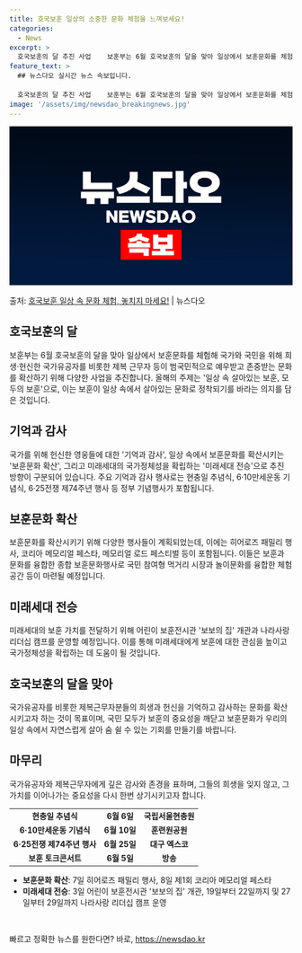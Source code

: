 ```yaml
---
title: 호국보훈 일상의 소중한 문화 체험을 느껴보세요!
categories:
  - News
excerpt: >
  호국보훈의 달 추진 사업    보훈부는 6월 호국보훈의 달을 맞아 일상에서 보훈문화를 체험해 국가와 국민을 …
feature_text: >
  ## 뉴스다오 실시간 뉴스 속보입니다.

  호국보훈의 달 추진 사업    보훈부는 6월 호국보훈의 달을 맞아 일상에서 보훈문화를 체험해 국가와 국민을 …
image: '/assets/img/newsdao_breakingnews.jpg'
---
```


![뉴스다오 속보](/assets/img/newsdao_breakingnews.jpg)

<p>출처: <a href="https://newsdao.kr/3984" rel="dofollow">호국보훈 일상 속 문화 체험, 놓치지 마세요!</a> | 뉴스다오</p>

<h2 data-ke-size="size26">호국보훈의 달</h2>
<p data-ke-size="size16">보훈부는 6월 호국보훈의 달을 맞아 일상에서 보훈문화를 체험해 국가와 국민을 위해 희생·헌신한 국가유공자를 비롯한 제복 근무자 등이 범국민적으로 예우받고 존중받는 문화를 확산하기 위해 다양한 사업을 추진합니다. 올해의 주제는 '일상 속 살아있는 보훈, 모두의 보훈'으로, 이는 보훈이 일상 속에서 살아있는 문화로 정착되기를 바라는 의지를 담은 것입니다.</p>

<h2 data-ke-size="size24">기억과 감사</h2>
<p data-ke-size="size16">국가를 위해 헌신한 영웅들에 대한 '기억과 감사', 일상 속에서 보훈문화를 확산시키는 '보훈문화 확산', 그리고 미래세대의 국가정체성을 확립하는 '미래세대 전승'으로 추진 방향이 구분되어 있습니다. 주요 기억과 감사 행사로는 현충일 추념식, 6·10만세운동 기념식, 6·25전쟁 제74주년 행사 등 정부 기념행사가 포함됩니다.</p>

<h2 data-ke-size="size24">보훈문화 확산</h2>
<p data-ke-size="size16">보훈문화를 확산시키기 위해 다양한 행사들이 계획되었는데, 이에는 히어로즈 패밀리 행사, 코리아 메모리얼 페스타, 메모리얼 로드 페스티벌 등이 포함됩니다. 이들은 보훈과 문화를 융합한 종합 보훈문화행사로 국민 참여형 먹거리 시장과 놀이문화를 융합한 체험공간 등이 마련될 예정입니다.</p>

<h2 data-ke-size="size24">미래세대 전승</h2>
<p data-ke-size="size16">미래세대의 보훈 가치를 전달하기 위해 어린이 보훈전시관 '보보의 집' 개관과 나라사랑 리더십 캠프를 운영할 예정입니다. 이를 통해 미래세대에게 보훈에 대한 관심을 높이고 국가정체성을 확립하는 데 도움이 될 것입니다.</p>

<h2 data-ke-size="size24">호국보훈의 달을 맞아</h2>
<p data-ke-size="size16">국가유공자를 비롯한 제복근무자분들의 희생과 헌신을 기억하고 감사하는 문화를 확산시키고자 하는 것이 목표이며, 국민 모두가 보훈의 중요성을 깨닫고 보훈문화가 우리의 일상 속에서 자연스럽게 살아 숨 쉴 수 있는 기회를 만들기를 바랍니다.</p>

<h2 data-ke-size="size24">마무리</h2>
<p data-ke-size="size16">국가유공자와 제복근무자에게 깊은 감사와 존경을 표하며, 그들의 희생을 잊지 않고, 그 가치를 이어나가는 중요성을 다시 한번 상기시키고자 합니다.</p>

<table>
	<tr>
		<td style="text-align: center; height: 17px;"><b>현충일 추념식</b></td>
		<td style="text-align: center; height: 17px;"><b>6월 6일</b></td>
		<td style="text-align: center; height: 17px;"><b>국립서울현충원</b></td>
	</tr>
	<tr>
		<td style="text-align: center; height: 17px;"><b>6·10만세운동 기념식</b></td>
		<td style="text-align: center; height: 17px;"><b>6월 10일</b></td>
		<td style="text-align: center; height: 17px;"><b>훈련원공원</b></td>
	</tr>
	<tr>
		<td style="text-align: center; height: 17px;"><b>6·25전쟁 제74주년 행사</b></td>
		<td style="text-align: center; height: 17px;"><b>6월 25일</b></td>
		<td style="text-align: center; height: 17px;"><b>대구 엑스코</b></td>
	</tr>
	<tr>
		<td style="text-align: center; height: 17px;"><b>보훈 토크콘서트</b></td>
		<td style="text-align: center; height: 17px;"><b>6월 5일</b></td>
		<td style="text-align: center; height: 17px;"><b>방송</b></td>
	</tr>
</table>

<ul>
	<li><b>보훈문화 확산</b>: 7일 히어로즈 패밀리 행사, 8일 제1회 코리아 메모리얼 페스타</li>
	<li><b>미래세대 전승</b>: 3일 어린이 보훈전시관 '보보의 집' 개관, 19일부터 22일까지 및 27일부터 29일까지 나라사랑 리더십 캠프 운영</li>
</ul>

<p data-ke-size="size16">&nbsp;</p> 

빠르고 정확한 뉴스를 원한다면? 바로, <a href="https://newsdao.kr" rel="dofollow">https://newsdao.kr</a>


